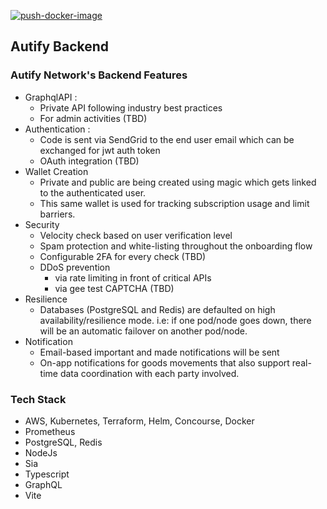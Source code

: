 [![push-docker-image](https://github.com/autifynetwork/Autify-Backend/actions/workflows/push-docker-img.yml/badge.svg)](https://github.com/autifynetwork/Autify-Backend/actions/workflows/push-docker-img.yml)
 
 ## Autify Backend

 ### Autify Network's Backend Features

 - GraphqlAPI :
    - Private API following industry best practices
    - For admin activities (TBD)
 - Authentication :
    - Code is sent via SendGrid to the end user email which can be exchanged for jwt auth token
    - OAuth integration (TBD)
 - Wallet Creation 
    - Private and public are being created using magic which gets linked to the authenticated user.
    - This same wallet is used for tracking subscription usage and limit barriers. 
 - Security
    - Velocity check based on user verification level
    - Spam protection and white-listing throughout the onboarding flow
    - Configurable 2FA for every check (TBD)
    - DDoS prevention
      - via rate limiting in front of critical APIs
      - via gee test CAPTCHA (TBD)
 - Resilience
    - Databases (PostgreSQL and Redis) are defaulted on high availability/resilience mode. i.e: if one pod/node goes down, there will be an automatic failover
    on another pod/node.
 - Notification
    - Email-based important and made notifications will be sent
    - On-app notifications for goods movements that also support real-time data coordination with each party involved.


### Tech Stack

 - AWS, Kubernetes, Terraform, Helm, Concourse, Docker
 - Prometheus
 - PostgreSQL, Redis
 - NodeJs
 - Sia
 - Typescript
 - GraphQL
 - Vite

